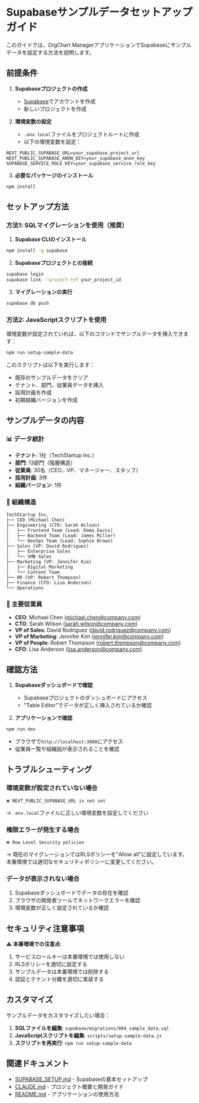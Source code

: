 # Supabaseサンプルデータセットアップガイド

このガイドでは、OrgChart ManagerアプリケーションでSupabaseにサンプルデータを設定する方法を説明します。

## 前提条件

1. **Supabaseプロジェクトの作成**
   - [Supabase](https://supabase.com)でアカウントを作成
   - 新しいプロジェクトを作成

2. **環境変数の設定**
   - `.env.local`ファイルをプロジェクトルートに作成
   - 以下の環境変数を設定：

```env
NEXT_PUBLIC_SUPABASE_URL=your_supabase_project_url
NEXT_PUBLIC_SUPABASE_ANON_KEY=your_supabase_anon_key
SUPABASE_SERVICE_ROLE_KEY=your_supabase_service_role_key
```

3. **必要なパッケージのインストール**
```bash
npm install
```

## セットアップ方法

### 方法1: SQLマイグレーションを使用（推奨）

1. **Supabase CLIのインストール**
```bash
npm install -g supabase
```

2. **Supabaseプロジェクトとの接続**
```bash
supabase login
supabase link --project-ref your_project_id
```

3. **マイグレーションの実行**
```bash
supabase db push
```

### 方法2: JavaScriptスクリプトを使用

環境変数が設定されていれば、以下のコマンドでサンプルデータを挿入できます：

```bash
npm run setup-sample-data
```

このスクリプトは以下を実行します：
- 既存のサンプルデータをクリア
- テナント、部門、従業員データを挿入
- 採用計画を作成
- 初期組織バージョンを作成

## サンプルデータの内容

### 📊 データ統計
- **テナント**: 1社（TechStartup Inc.）
- **部門**: 13部門（階層構造）
- **従業員**: 30名（CEO、VP、マネージャー、スタッフ）
- **採用計画**: 3件
- **組織バージョン**: 1件

### 🏢 組織構造

```
TechStartup Inc.
├── CEO (Michael Chen)
├── Engineering (CTO: Sarah Wilson)
│   ├── Frontend Team (Lead: Emma Davis)
│   ├── Backend Team (Lead: James Miller)
│   └── DevOps Team (Lead: Sophie Brown)
├── Sales (VP: David Rodriguez)
│   ├── Enterprise Sales
│   └── SMB Sales
├── Marketing (VP: Jennifer Kim)
│   ├── Digital Marketing
│   └── Content Team
├── HR (VP: Robert Thompson)
├── Finance (CFO: Lisa Anderson)
└── Operations
```

### 👥 主要従業員

- **CEO**: Michael Chen (michael.chen@company.com)
- **CTO**: Sarah Wilson (sarah.wilson@company.com)
- **VP of Sales**: David Rodriguez (david.rodriguez@company.com)
- **VP of Marketing**: Jennifer Kim (jennifer.kim@company.com)
- **VP of People**: Robert Thompson (robert.thompson@company.com)
- **CFO**: Lisa Anderson (lisa.anderson@company.com)

## 確認方法

1. **Supabaseダッシュボードで確認**
   - Supabaseプロジェクトのダッシュボードにアクセス
   - "Table Editor"でデータが正しく挿入されているか確認

2. **アプリケーションで確認**
```bash
npm run dev
```
   - ブラウザで`http://localhost:3000`にアクセス
   - 従業員一覧や組織図が表示されることを確認

## トラブルシューティング

### 環境変数が設定されていない場合
```
❌ NEXT_PUBLIC_SUPABASE_URL is not set
```
→ `.env.local`ファイルに正しい環境変数を設定してください

### 権限エラーが発生する場合
```
❌ Row Level Security policies
```
→ 現在のマイグレーションではRLSポリシーを"Allow all"に設定しています。
本番環境では適切なセキュリティポリシーに変更してください。

### データが表示されない場合
1. Supabaseダッシュボードでデータの存在を確認
2. ブラウザの開発者ツールでネットワークエラーを確認
3. 環境変数が正しく設定されているか確認

## セキュリティ注意事項

⚠️ **本番環境での注意点**:
1. サービスロールキーは本番環境では使用しない
2. RLSポリシーを適切に設定する
3. サンプルデータは本番環境では削除する
4. 認証とテナント分離を適切に実装する

## カスタマイズ

サンプルデータをカスタマイズしたい場合：

1. **SQLファイルを編集**: `supabase/migrations/004_sample_data.sql`
2. **JavaScriptスクリプトを編集**: `scripts/setup-sample-data.js`
3. **スクリプトを再実行**: `npm run setup-sample-data`

## 関連ドキュメント

- [SUPABASE_SETUP.md](./SUPABASE_SETUP.md) - Supabaseの基本セットアップ
- [CLAUDE.md](./CLAUDE.md) - プロジェクト概要と開発ガイド
- [README.md](./README.md) - アプリケーションの使用方法